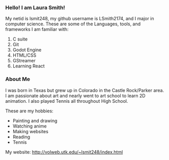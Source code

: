 ### Hello! I am Laura Smith!
My netid is lsmit248, my github username is LSmith2174, and I major in computer science. 
These are some of the Languages, tools, and frameworks I am familiar with:
1. C suite
2. Git
3. Godot Engine
4. HTML/CSS
5. GStreamer
6. Learning React

### About Me
I was born in Texas but grew up in Colorado in the Castle Rock/Parker area. I am passionate about art and nearly went to art school to learn 2D animation. I also played Tennis all throughout High School. 

These are my hobbies:
* Painting and drawing
* Watching anime
* Making websites
* Reading
* Tennis

My website: http://volweb.utk.edu/~lsmit248/index.html 
